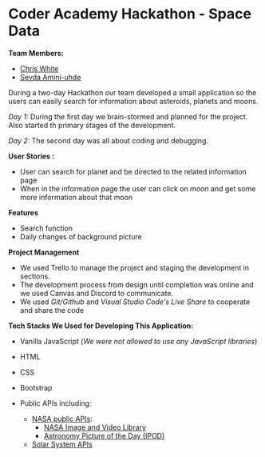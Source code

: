 # Coder Academy Hackathon - Space Data

**Team Members:**

* [Chris White](https://github.com/ChrisWhite12)
* [Sevda Amini-uhde](https://github.com/Sevicode)

During a two-day Hackathon our team developed a small application so the users can easily search for information about asteroids, planets and moons. 

*Day 1:* During the first day we brain-stormed and planned for the project. Also started th primary stages of the development.

*Day 2:* The second day was all about coding and debugging. 

**User Stories :** 
* User can search for planet and be directed to the related information page
* When in the information page the user can click on *moon* and get some more information about that moon 

**Features**
* Search function
* Daily changes of background picture 

**Project Management**

* We used Trello to manage the project and staging the development in sections.
* The development process from design until completion was online and we used Canvas and Discord to communicate.
* We used *Git/Github* and *Visual Studio Code's Live Share* to cooperate and share the code 

**Tech Stacks We Used for Developing This Application:**

* Vanilla JavaScript (*We were not allowed to use any JavaScript libraries*)
* HTML
* CSS
* Bootstrap 
* Public APIs including:

    * [NASA public APIs](https://api.nasa.gov/):
        * [NASA Image and Video Library](https://images.nasa.gov/)
        * [Astronomy Picture of the Day (IPOD)](https://apod.nasa.gov/apod/astropix.html)
    * [Solar System APIs](https://api.le-systeme-solaire.net/en/)






